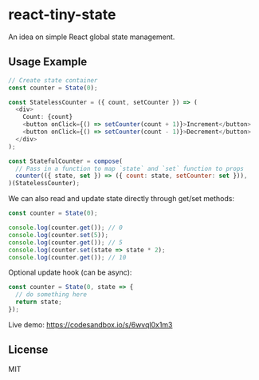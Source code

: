# react-tiny-state

An idea on simple React global state management.

## Usage Example

```js
// Create state container
const counter = State(0);

const StatelessCounter = ({ count, setCounter }) => (
  <div>
    Count: {count}
    <button onClick={() => setCounter(count + 1)}>Increment</button>
    <button onClick={() => setCounter(count - 1)}>Decrement</button>
  </div>
);

const StatefulCounter = compose(
  // Pass in a function to map `state` and `set` function to props
  counter(({ state, set }) => ({ count: state, setCounter: set })),
)(StatelessCounter);
```

We can also read and update state directly through get/set methods:

```js
const counter = State(0);

console.log(counter.get()); // 0
console.log(counter.set(5));
console.log(counter.get()); // 5
console.log(counter.set(state => state * 2);
console.log(counter.get()); // 10
```

Optional update hook (can be async):

```js
const counter = State(0, state => {
  // do something here
  return state;
});
```

Live demo: https://codesandbox.io/s/6wvql0x1m3

## License

MIT
